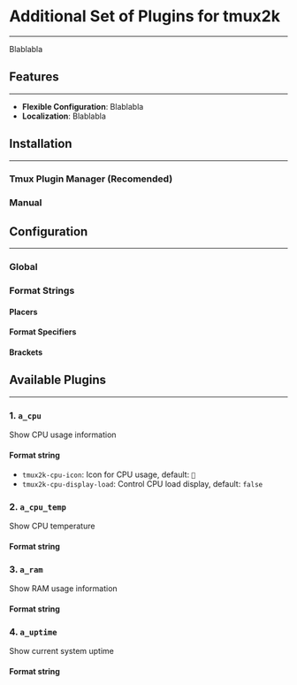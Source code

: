 # Additional Set of Plugins for tmux2k
---

Blablabla

## Features
---

- **Flexible Configuration**: Blablabla
- **Localization**: Blablabla

## Installation
---

### Tmux Plugin Manager (Recomended)

### Manual

## Configuration
---

### Global

### Format Strings

#### Placers

#### Format Specifiers

#### Brackets

## Available Plugins
---
### 1. `a_cpu`

Show CPU usage information

#### Format string

- `tmux2k-cpu-icon`: Icon for CPU usage, default: ``
- `tmux2k-cpu-display-load`: Control CPU load display, default: `false`

### 2. `a_cpu_temp`

Show CPU temperature

#### Format string

### 3. `a_ram`

Show RAM usage information

#### Format string

### 4. `a_uptime`

Show current system uptime

#### Format string
